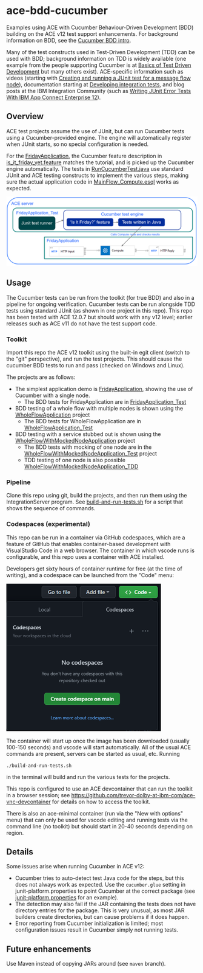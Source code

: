 # ace-bdd-cucumber
Examples using ACE with Cucumber Behaviour-Driven Development (BDD) building on the ACE v12
test support enhancements. For background information on BDD, see the [Cucumber BDD intro](https://cucumber.io/docs/bdd/).

Many of the test constructs used in Test-Driven Development (TDD) can be used with BDD; background
information on TDD is widely available (one example from the people supporting Cucumber is at
[Basics of Test Driven Development](https://smartbear.com/blog/basics-of-test-driven-development-tdd/)
but many others exist). ACE-specific information such as videos (starting with 
[Creating and running a JUnit test for a message flow node](https://www.youtube.com/watch?v=jwnKvcUcX30&t=0s)),
documentation starting at [Developing integration tests](https://www.ibm.com/docs/en/app-connect/12.0?topic=solutions-developing-integration-tests), 
and blog posts at the IBM Integration Community (such as
[Writing JUnit Error Tests With IBM App Connect Enterprise 12](https://community.ibm.com/community/user/integration/blogs/graham-haxby/2021/07/01/writing-juint-error-tests-with-ace)).

## Overview

ACE test projects assume the use of JUnit, but can run Cucumber tests using a Cucumber-provided engine.
The engine will automatically register when JUnit starts, so no special configuration is needed.

For the [FridayApplication](FridayApplication/README.md), the Cucumber feature description in 
[is_it_friday_yet.feature](FridayApplication_Test/src/main/resources/bdd/cucumber/is_it_friday_yet.feature) 
matches the tutorial, and is picked up the Cucumber engine automatically. 
The tests in [RunCucumberTest.java](FridayApplication_Test/src/main/java/bdd/cucumber/RunCucumberTest.java) use standard 
JUnit and ACE testing constructs to implement the various steps, making sure the actual application code in 
[MainFlow_Compute.esql](FridayApplication/MainFlow_Compute.esql) works as expected.

![BDD overview](FridayApplication/bdd-overview.png)


## Usage 

The Cucumber tests can be run from the toolkit (for true BDD) and also in a pipeline for ongoing verification. 
Cucumber tests can be run alongside TDD tests using standard JUnit (as shown in one project in this repo). This
repo has been tested with ACE 12.0.7 but should work with any v12 level; earlier releases such as ACE v11 do
not have the test support code.

### Toolkit

Import this repo the ACE v12 toolkit using the built-in egit client (switch to the "git" perspective), and 
run the test projects. This should cause the cucumber BDD tests to run and pass (checked on Windows and Linux).

The projects are as follows:

- The simplest application demo is [FridayApplication](FridayApplication/README.md), showing the use of Cucumber with a single node.
    - The BDD tests for FridayApplication are in [FridayApplication_Test](FridayApplication_Test/README.md)
- BDD testing of a whole flow with multiple nodes is shown using the [WholeFlowApplication](WholeFlowApplication/README.md) project
    - The BDD tests for WholeFlowApplication are in [WholeFlowApplication_Test](WholeFlowApplication_Test/README.md)
- BDD testing with a service stubbed out is shown using the [WholeFlowWithMockedNodeApplication](WholeFlowWithMockedNodeApplication/README.md) project
    - The BDD tests with mocking of one node are in the [WholeFlowWithMockedNodeApplication_Test](WholeFlowWithMockedNodeApplication_Test/README.md) project
    - TDD testing of one node is also possible [WholeFlowWithMockedNodeApplication_TDD](WholeFlowWithMockedNodeApplication_TDD/README.md)

### Pipeline

Clone this repo using git, build the projects, and then run them using the IntegrationServer program.
See [build-and-run-tests.sh](build-and-run-tests.sh) for a script that shows the sequence of commands.

### Codespaces (experimental)

This repo can be run in a container via GitHub codespaces, which are a feature of GitHub that enables 
container-based development with VisualStudio Code in a web browser. The container in which vscode
runs is configurable, and this repo uses a container with ACE installed.

Developers get sixty hours of container runtime for free (at the time of writing), and a codespace can be launched from the "Code" menu:

![Codespaces launch](/.devcontainer/codespaces-launch.png)

The container will start up once the image has been downloaded (usually 100-150 seconds)
and vscode will start automatically. All of the usual ACE commands are present, servers
can be started as usual, etc. Running
```
./build-and-run-tests.sh
```
in the terminal will build and run the various tests for the projects.

This repo is configured to use an ACE devcontainer that can run the toolkit in a browser 
session; see https://github.com/trevor-dolby-at-ibm-com/ace-vnc-devcontainer for details on
how to access the toolkit.

There is also an ace-minimal container (run via the "New with options" menu) that can only
be used for vscode editing and running tests via the command line (no toolkit) but should 
start in 20-40 seconds depending on region.

## Details

Some issues arise when running Cucumber in ACE v12:

- Cucumber tries to auto-detect test Java code for the steps, but this does not always work as expected. Use the `cucumber.glue` setting in junit-platform.properties to point Cucumber at the correct package (see [junit-platform.properties](FridayApplication_Test/src/main/resources/junit-platform.properties) for an example).
- The detection may also fail if the JAR containing the tests does not have directory entries for the package. This is very unusual, as most JAR builders create directories, but can cause problems if it does happen.
- Error reporting from Cucumber initialization is limited; most configuration issues result in Cucumber simply not running tests.

## Future enhancements

Use Maven instead of copying JARs around (see `maven` branch).
